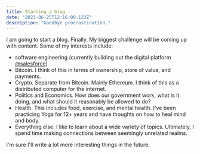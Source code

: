 ```yaml
---
title: Starting a blog
date: "2023-06-25T12:16:00.123Z"
description: "Goodbye procrastination."
---
```


I am going to start a blog. Finally. My biggest challenge will be coming up with content. 
Some of my interests include:
* software engineering (currently building out the digital platform [@salesforce](https://www.salesforce.com))
* Bitcoin. I think of this in terms of ownership, store of value, and payments.
* Crypto. Separate from Bitcoin. Mainly Ethereum. I think of this as a distributed computer for the internet.
* Politics and Economics. How does our government work, what is it doing, and what should it reasonably be allowed to do?
* Health. This includes food, exercise, and mental health. I've been practicing Yoga for 12+ years and have thoughts on how to heal mind and body.
* Everything else. I like to learn about a wide variety of topics. Ultimately, I spend time making connections between seemingly unrelated realms.


I'm sure I'll write a lot more interesting things in the future.
